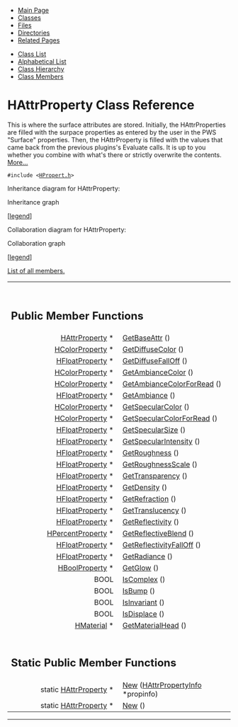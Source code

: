 <div class="tabs">

- [Main Page](index.md)
- <span id="current">[Classes](annotated.md)</span>
- [Files](files.md)
- [Directories](dirs.md)
- [Related Pages](pages.md)

</div>

<div class="tabs">

- [Class List](annotated.md)
- [Alphabetical List](classes.md)
- [Class Hierarchy](hierarchy.md)
- [Class Members](functions.md)

</div>

# HAttrProperty Class Reference

This is where the surface attributes are stored. Initially, the HAttrProperties are filled with the surpace properties as entered by the user in the PWS "Surface" properties. Then, the HAttrProperty is filled with the values that came back from the previous plugins's Evaluate calls. It is up to you whether you combine with what's there or strictly overwrite the contents. [More...](#_details)

`#include <`<a href="HPropert_8h-source.md" class="el"><code>HPropert.h</code></a>`>`

Inheritance diagram for HAttrProperty:

<span class="image placeholder" original-image-src="classHAttrProperty__inherit__graph.gif" original-image-title="" border="0" usemap="#HAttrProperty__inherit__map">Inheritance graph</span>

\[[legend](graph_legend.md)\]

Collaboration diagram for HAttrProperty:

<span class="image placeholder" original-image-src="classHAttrProperty__coll__graph.gif" original-image-title="" border="0" usemap="#HAttrProperty__coll__map">Collaboration graph</span>

\[[legend](graph_legend.md)\]

[List of all members.](classHAttrProperty-members.md)

<table data-border="0" data-cellpadding="0" data-cellspacing="0">
<colgroup>
<col style="width: 50%" />
<col style="width: 50%" />
</colgroup>
<tbody>
<tr>
<td></td>
<td></td>
</tr>
<tr>
<td colspan="2"><br />
&#10;<h2 id="public-member-functions">Public Member Functions</h2></td>
</tr>
<tr>
<td class="memItemLeft" style="text-align: right;" data-nowrap="" data-valign="top"><a href="classHAttrProperty.md" class="el">HAttrProperty</a> * </td>
<td class="memItemRight" data-valign="bottom"><a href="classHAttrProperty.md#c2e8a538b3abe003556a77b26019bada" class="el">GetBaseAttr</a> ()</td>
</tr>
<tr>
<td class="memItemLeft" style="text-align: right;" data-nowrap="" data-valign="top"><a href="classHColorProperty.md" class="el">HColorProperty</a> * </td>
<td class="memItemRight" data-valign="bottom"><a href="classHAttrProperty.md#2699c2805f2bb142359abd74fe85297b" class="el">GetDiffuseColor</a> ()</td>
</tr>
<tr>
<td class="memItemLeft" style="text-align: right;" data-nowrap="" data-valign="top"><a href="classHFloatProperty.md" class="el">HFloatProperty</a> * </td>
<td class="memItemRight" data-valign="bottom"><a href="classHAttrProperty.md#44561a878f10c78d37b16190eeeb7d46" class="el">GetDiffuseFallOff</a> ()</td>
</tr>
<tr>
<td class="memItemLeft" style="text-align: right;" data-nowrap="" data-valign="top"><a href="classHColorProperty.md" class="el">HColorProperty</a> * </td>
<td class="memItemRight" data-valign="bottom"><a href="classHAttrProperty.md#c9e3575adcdf845ef7dcba702c2cfe52" class="el">GetAmbianceColor</a> ()</td>
</tr>
<tr>
<td class="memItemLeft" style="text-align: right;" data-nowrap="" data-valign="top"><a href="classHColorProperty.md" class="el">HColorProperty</a> * </td>
<td class="memItemRight" data-valign="bottom"><a href="classHAttrProperty.md#cfb7d00aaeee1095dd446a7b6acf04d1" class="el">GetAmbianceColorForRead</a> ()</td>
</tr>
<tr>
<td class="memItemLeft" style="text-align: right;" data-nowrap="" data-valign="top"><a href="classHFloatProperty.md" class="el">HFloatProperty</a> * </td>
<td class="memItemRight" data-valign="bottom"><a href="classHAttrProperty.md#40f5f3314129372a0022c8660594272e" class="el">GetAmbiance</a> ()</td>
</tr>
<tr>
<td class="memItemLeft" style="text-align: right;" data-nowrap="" data-valign="top"><a href="classHColorProperty.md" class="el">HColorProperty</a> * </td>
<td class="memItemRight" data-valign="bottom"><a href="classHAttrProperty.md#8c9ebb6656b8569b1919338be36e7ec9" class="el">GetSpecularColor</a> ()</td>
</tr>
<tr>
<td class="memItemLeft" style="text-align: right;" data-nowrap="" data-valign="top"><a href="classHColorProperty.md" class="el">HColorProperty</a> * </td>
<td class="memItemRight" data-valign="bottom"><a href="classHAttrProperty.md#8834484c647e8882698b525c30c6c899" class="el">GetSpecularColorForRead</a> ()</td>
</tr>
<tr>
<td class="memItemLeft" style="text-align: right;" data-nowrap="" data-valign="top"><a href="classHFloatProperty.md" class="el">HFloatProperty</a> * </td>
<td class="memItemRight" data-valign="bottom"><a href="classHAttrProperty.md#24d2711062124e62d1f77886b8dff709" class="el">GetSpecularSize</a> ()</td>
</tr>
<tr>
<td class="memItemLeft" style="text-align: right;" data-nowrap="" data-valign="top"><a href="classHFloatProperty.md" class="el">HFloatProperty</a> * </td>
<td class="memItemRight" data-valign="bottom"><a href="classHAttrProperty.md#ca682eda0f9c446ff524973bd940c585" class="el">GetSpecularIntensity</a> ()</td>
</tr>
<tr>
<td class="memItemLeft" style="text-align: right;" data-nowrap="" data-valign="top"><a href="classHFloatProperty.md" class="el">HFloatProperty</a> * </td>
<td class="memItemRight" data-valign="bottom"><a href="classHAttrProperty.md#bfca0cafe6e358982fa58b0d9b813d32" class="el">GetRoughness</a> ()</td>
</tr>
<tr>
<td class="memItemLeft" style="text-align: right;" data-nowrap="" data-valign="top"><a href="classHFloatProperty.md" class="el">HFloatProperty</a> * </td>
<td class="memItemRight" data-valign="bottom"><a href="classHAttrProperty.md#a780bfaed06942ed2d456cc43d74039f" class="el">GetRoughnessScale</a> ()</td>
</tr>
<tr>
<td class="memItemLeft" style="text-align: right;" data-nowrap="" data-valign="top"><a href="classHFloatProperty.md" class="el">HFloatProperty</a> * </td>
<td class="memItemRight" data-valign="bottom"><a href="classHAttrProperty.md#987e0b5f735975e57a683af4f4cc8bb8" class="el">GetTransparency</a> ()</td>
</tr>
<tr>
<td class="memItemLeft" style="text-align: right;" data-nowrap="" data-valign="top"><a href="classHFloatProperty.md" class="el">HFloatProperty</a> * </td>
<td class="memItemRight" data-valign="bottom"><a href="classHAttrProperty.md#8df6e91d957412d570ca7eb985861a3a" class="el">GetDensity</a> ()</td>
</tr>
<tr>
<td class="memItemLeft" style="text-align: right;" data-nowrap="" data-valign="top"><a href="classHFloatProperty.md" class="el">HFloatProperty</a> * </td>
<td class="memItemRight" data-valign="bottom"><a href="classHAttrProperty.md#3b9ab2a1cd96b52682d7bc647a4692f9" class="el">GetRefraction</a> ()</td>
</tr>
<tr>
<td class="memItemLeft" style="text-align: right;" data-nowrap="" data-valign="top"><a href="classHFloatProperty.md" class="el">HFloatProperty</a> * </td>
<td class="memItemRight" data-valign="bottom"><a href="classHAttrProperty.md#5ea546fa185f495e56f7417e007da108" class="el">GetTranslucency</a> ()</td>
</tr>
<tr>
<td class="memItemLeft" style="text-align: right;" data-nowrap="" data-valign="top"><a href="classHFloatProperty.md" class="el">HFloatProperty</a> * </td>
<td class="memItemRight" data-valign="bottom"><a href="classHAttrProperty.md#f9b6e6209ed2b9816937c227a0398a3c" class="el">GetReflectivity</a> ()</td>
</tr>
<tr>
<td class="memItemLeft" style="text-align: right;" data-nowrap="" data-valign="top"><a href="classHPercentProperty.md" class="el">HPercentProperty</a> * </td>
<td class="memItemRight" data-valign="bottom"><a href="classHAttrProperty.md#a71687d3ab552528a58c37f35a6dbd1f" class="el">GetReflectiveBlend</a> ()</td>
</tr>
<tr>
<td class="memItemLeft" style="text-align: right;" data-nowrap="" data-valign="top"><a href="classHFloatProperty.md" class="el">HFloatProperty</a> * </td>
<td class="memItemRight" data-valign="bottom"><a href="classHAttrProperty.md#0af69e66cdba553a8e271dd30cb17a40" class="el">GetReflectivityFallOff</a> ()</td>
</tr>
<tr>
<td class="memItemLeft" style="text-align: right;" data-nowrap="" data-valign="top"><a href="classHFloatProperty.md" class="el">HFloatProperty</a> * </td>
<td class="memItemRight" data-valign="bottom"><a href="classHAttrProperty.md#e6b107dd6a25ae57ff605c0f387dca50" class="el">GetRadiance</a> ()</td>
</tr>
<tr>
<td class="memItemLeft" style="text-align: right;" data-nowrap="" data-valign="top"><a href="classHBoolProperty.md" class="el">HBoolProperty</a> * </td>
<td class="memItemRight" data-valign="bottom"><a href="classHAttrProperty.md#da5649410f99213646c67ce2b4062243" class="el">GetGlow</a> ()</td>
</tr>
<tr>
<td class="memItemLeft" style="text-align: right;" data-nowrap="" data-valign="top">BOOL </td>
<td class="memItemRight" data-valign="bottom"><a href="classHAttrProperty.md#e6c777c8868e6c7b4c1e6e361e605809" class="el">IsComplex</a> ()</td>
</tr>
<tr>
<td class="memItemLeft" style="text-align: right;" data-nowrap="" data-valign="top">BOOL </td>
<td class="memItemRight" data-valign="bottom"><a href="classHAttrProperty.md#babc46110514d463775be8b32e77d9ef" class="el">IsBump</a> ()</td>
</tr>
<tr>
<td class="memItemLeft" style="text-align: right;" data-nowrap="" data-valign="top">BOOL </td>
<td class="memItemRight" data-valign="bottom"><a href="classHAttrProperty.md#e01b86bc84d44bdd04d08ea13dc28635" class="el">IsInvariant</a> ()</td>
</tr>
<tr>
<td class="memItemLeft" style="text-align: right;" data-nowrap="" data-valign="top">BOOL </td>
<td class="memItemRight" data-valign="bottom"><a href="classHAttrProperty.md#a4d06b7df2141069e22cc9f61ffe7f48" class="el">IsDisplace</a> ()</td>
</tr>
<tr>
<td class="memItemLeft" style="text-align: right;" data-nowrap="" data-valign="top"><a href="classHMaterial.md" class="el">HMaterial</a> * </td>
<td class="memItemRight" data-valign="bottom"><a href="classHAttrProperty.md#f2f6f5b0b6dfb5b486960590936d57d7" class="el">GetMaterialHead</a> ()</td>
</tr>
<tr>
<td colspan="2"><br />
&#10;<h2 id="static-public-member-functions">Static Public Member Functions</h2></td>
</tr>
<tr>
<td class="memItemLeft" style="text-align: right;" data-nowrap="" data-valign="top">static <a href="classHAttrProperty.md" class="el">HAttrProperty</a> * </td>
<td class="memItemRight" data-valign="bottom"><a href="classHAttrProperty.md#8a05873b69f20510233a9d605e731f9e" class="el">New</a> (<a href="classHAttrPropertyInfo.md" class="el">HAttrPropertyInfo</a> *propinfo)</td>
</tr>
<tr>
<td class="memItemLeft" style="text-align: right;" data-nowrap="" data-valign="top">static <a href="classHAttrProperty.md" class="el">HAttrProperty</a> * </td>
<td class="memItemRight" data-valign="bottom"><a href="classHAttrProperty.md#3d9cbd41ce5e98d53ee169d9547259d7" class="el">New</a> ()</td>
</tr>
</tbody>
</table>

------------------------------------------------------------------------

<span id="_details"></span>

